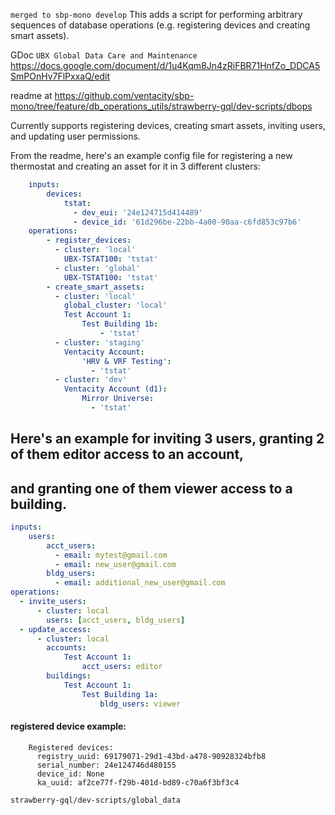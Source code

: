 ```merged to sbp-mono develop```
    This adds a script for performing arbitrary sequences of 
    database operations (e.g. registering devices and creating smart assets).

GDoc ```UBX Global Data Care and Maintenance``` 
https://docs.google.com/document/d/1u4Kqm8Jn4zRiFBR71HnfZo_DDCA5SmPOnHv7FlPxxaQ/edit

readme at https://github.com/ventacity/sbp-mono/tree/feature/db_operations_utils/strawberry-gql/dev-scripts/dbops

Currently supports registering devices, creating smart assets, inviting users, and updating user permissions.

From the readme, here's an example config file for registering a new thermostat and creating
an asset for it in 3 different clusters:

```yaml
    inputs:
        devices:
            tstat:
              - dev_eui: '24e124715d414489'
              - device_id: '61d296be-22bb-4a00-90aa-c6fd853c97b6'
    operations:
        - register_devices:
          - cluster: 'local'
            UBX-TSTAT100: 'tstat'
          - cluster: 'global'
            UBX-TSTAT100: 'tstat'
        - create_smart_assets:
          - cluster: 'local'
            global_cluster: 'local'
            Test Account 1:
                Test Building 1b:
                    - 'tstat'
          - cluster: 'staging'
            Ventacity Account:
                'HRV & VRF Testing':
                  - 'tstat'
          - cluster: 'dev'
            Ventacity Account (d1):
                Mirror Universe:
                  - 'tstat'
```

## Here's an example for inviting 3 users, granting 2 of them editor access to an account,
## and granting one of them viewer access to a building.

```yaml
inputs:
    users:
        acct_users:
          - email: mytest@gmail.com
          - email: new_user@gmail.com
        bldg_users:
          - email: additional_new_user@gmail.com
operations:
  - invite_users:
      - cluster: local
        users: [acct_users, bldg_users]
  - update_access:
      - cluster: local
        accounts:
            Test Account 1:
                acct_users: editor
        buildings:
            Test Account 1:
                Test Building 1a:
                    bldg_users: viewer
```


#### registered device example:
```
    Registered devices:
      registry_uuid: 69179071-29d1-43bd-a478-90928324bfb8
      serial_number: 24e124746d480155
      device_id: None
      ka_uuid: af2ce77f-f29b-401d-bd89-c70a6f3bf3c4
```

```strawberry-gql/dev-scripts/global_data```
